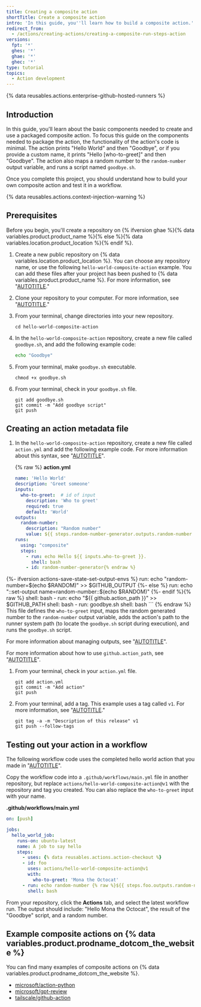 ```yaml
---
title: Creating a composite action
shortTitle: Create a composite action
intro: 'In this guide, you''ll learn how to build a composite action.'
redirect_from:
  - /actions/creating-actions/creating-a-composite-run-steps-action
versions:
  fpt: '*'
  ghes: '*'
  ghae: '*'
  ghec: '*'
type: tutorial
topics:
  - Action development
---
```

 
{% data reusables.actions.enterprise-github-hosted-runners %}

## Introduction

In this guide, you'll learn about the basic components needed to create and use a packaged composite action. To focus this guide on the components needed to package the action, the functionality of the action's code is minimal. The action prints "Hello World" and then "Goodbye",  or if you provide a custom name, it prints "Hello [who-to-greet]" and then "Goodbye". The action also maps a random number to the `random-number` output variable, and runs a script named `goodbye.sh`.

Once you complete this project, you should understand how to build your own composite action and test it in a workflow.

{% data reusables.actions.context-injection-warning %}

## Prerequisites

Before you begin, you'll create a repository on {% ifversion ghae %}{% data variables.product.product_name %}{% else %}{% data variables.location.product_location %}{% endif %}.

1. Create a new public repository on {% data variables.location.product_location %}. You can choose any repository name, or use the following `hello-world-composite-action` example. You can add these files after your project has been pushed to {% data variables.product.product_name %}. For more information, see "[AUTOTITLE](/repositories/creating-and-managing-repositories/creating-a-new-repository)."

1. Clone your repository to your computer. For more information, see "[AUTOTITLE](/repositories/creating-and-managing-repositories/cloning-a-repository)."

1. From your terminal, change directories into your new repository.

   ```shell copy
   cd hello-world-composite-action
   ```

1. In the `hello-world-composite-action` repository, create a new file called `goodbye.sh`, and add the following example code:

   ```bash copy
   echo "Goodbye"
   ```

1. From your terminal, make `goodbye.sh` executable.

   ```shell copy
   chmod +x goodbye.sh
   ```

1. From your terminal, check in your `goodbye.sh` file.

   ```shell copy
   git add goodbye.sh
   git commit -m "Add goodbye script"
   git push
   ```

## Creating an action metadata file

1. In the `hello-world-composite-action` repository, create a new file called `action.yml` and add the following example code. For more information about this syntax, see "[AUTOTITLE](/actions/creating-actions/metadata-syntax-for-github-actions#runs-for-composite-actions)".

    {% raw %}
    **action.yml**

    ```yaml copy
    name: 'Hello World'
    description: 'Greet someone'
    inputs:
      who-to-greet:  # id of input
        description: 'Who to greet'
        required: true
        default: 'World'
    outputs:
      random-number:
        description: "Random number"
        value: ${{ steps.random-number-generator.outputs.random-number }}
    runs:
      using: "composite"
      steps:
        - run: echo Hello ${{ inputs.who-to-greet }}.
          shell: bash
        - id: random-number-generator{% endraw %}
{%- ifversion actions-save-state-set-output-envs %}
          run: echo "random-number=$(echo $RANDOM)" >> $GITHUB_OUTPUT
{%- else %}
          run: echo "::set-output name=random-number::$(echo $RANDOM)"
{%- endif %}{% raw %}
          shell: bash
        - run: echo "${{ github.action_path }}" >> $GITHUB_PATH
          shell: bash
        - run: goodbye.sh
          shell: bash
    ```
    {% endraw %}
  This file defines the `who-to-greet` input, maps the random generated number to the `random-number` output variable, adds the action's path to the runner system path (to locate the `goodbye.sh` script during execution), and runs the `goodbye.sh` script.

  For more information about managing outputs, see "[AUTOTITLE](/actions/creating-actions/metadata-syntax-for-github-actions#outputs-for-composite-actions)".

  For more information about how to use `github.action_path`, see "[AUTOTITLE](/actions/learn-github-actions/contexts#github-context)".

1. From your terminal, check in your `action.yml` file.

   ```shell copy
   git add action.yml
   git commit -m "Add action"
   git push
   ```

1. From your terminal, add a tag. This example uses a tag called `v1`. For more information, see "[AUTOTITLE](/actions/creating-actions/about-custom-actions#using-release-management-for-actions)."

   ```shell copy
   git tag -a -m "Description of this release" v1
   git push --follow-tags
   ```

## Testing out your action in a workflow

The following workflow code uses the completed hello world action that you made in "[AUTOTITLE](/actions/creating-actions/creating-a-composite-action#creating-an-action-metadata-file)".

Copy the workflow code into a `.github/workflows/main.yml` file in another repository, but replace `actions/hello-world-composite-action@v1` with the repository and tag you created. You can also replace the `who-to-greet` input with your name.

**.github/workflows/main.yml**

```yaml copy
on: [push]

jobs:
  hello_world_job:
    runs-on: ubuntu-latest
    name: A job to say hello
    steps:
      - uses: {% data reusables.actions.action-checkout %}
      - id: foo
        uses: actions/hello-world-composite-action@v1
        with:
          who-to-greet: 'Mona the Octocat'
      - run: echo random-number {% raw %}${{ steps.foo.outputs.random-number }}{% endraw %}
        shell: bash
```

From your repository, click the **Actions** tab, and select the latest workflow run. The output should include: "Hello Mona the Octocat", the result of the "Goodbye" script, and a random number.

## Example composite actions on {% data variables.product.prodname_dotcom_the_website %}

You can find many examples of composite actions on {% data variables.product.prodname_dotcom_the_website %}.

- [microsoft/action-python](https://github.com/microsoft/action-python)
- [microsoft/gpt-review](https://github.com/microsoft/gpt-review)
- [tailscale/github-action](https://github.com/tailscale/github-action)